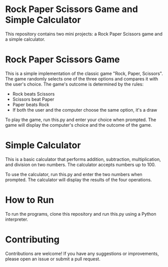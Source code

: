 # Rock Paper Scissors Game and Simple Calculator
This repository contains two mini projects: a Rock Paper Scissors game and a simple calculator.

# Rock Paper Scissors Game
This is a simple implementation of the classic game "Rock, Paper, Scissors". The game randomly selects one of the three options and compares it with the user's choice. The game's outcome is determined by the rules:

- Rock beats Scissors
- Scissors beat Paper
- Paper beats Rock
- If both the user and the computer choose the same option, it's a draw
  
To play the game, run this.py and enter your choice when prompted. The game will display the computer's choice and the outcome of the game.

# Simple Calculator
This is a basic calculator that performs addition, subtraction, multiplication, and division on two numbers. The calculator accepts numbers up to 100.

To use the calculator, run this.py and enter the two numbers when prompted. The calculator will display the results of the four operations.

# How to Run
To run the programs, clone this repository and run this.py using a Python interpreter.

# Contributing
Contributions are welcome! If you have any suggestions or improvements, please open an issue or submit a pull request.
